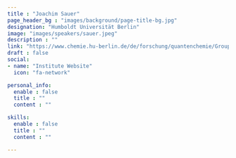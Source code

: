 ```yaml
---
title : "Joachim Sauer"
page_header_bg : "images/background/page-title-bg.jpg"
designation: "Humboldt Universität Berlin"
image: "images/speakers/sauer.jpeg"
description : ""
link: "https://www.chemie.hu-berlin.de/de/forschung/quantenchemie/Group/js-1/js_cv"
draft : false
social:
- name: "Institute Website"
  icon: "fa-network"

personal_info:
  enable : false
  title : ""
  content : ""

skills:
  enable : false
  title : ""
  content : ""

---
```

